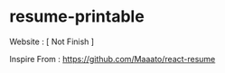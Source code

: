 # resume-printable

Website : [ Not Finish ]

Inspire From : https://github.com/Maaato/react-resume
